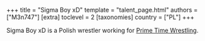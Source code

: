 +++
title = "Sigma Boy xD"
template = "talent_page.html"
authors = ["M3n747"]
[extra]
toclevel = 2
[taxonomies]
country = ["PL"]
+++

Sigma Boy xD is a Polish wrestler working for [Prime Time Wrestling](@/o/ptw.md).
